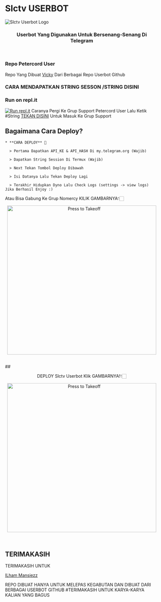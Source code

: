 # Slctv USERBOT
![Slctv Userbot Logo](https://telegra.ph/file/814d3ab32c03122445eb7.png)

<h3 align="center">Userbot Yang Digunakan Untuk Bersenang-Senang Di Telegram</h3>
<p align="center">&nbsp;</p>

### Repo Petercord User
Repo Yang Dibuat [Vicky](https://t.me/VickyMIPA) Dari Berbagai Repo Userbot Github 


### CARA MENDAPATKAN STRING SESSON /STRING DISINI
### Run on repl.it

[![Run repl.it](https://img.shields.io/badge/run-string__session.py-blue?style=for-the-badge&logo=repl.it)](https://replit.com/@ilhammansiz12/PETERCORD-1#main.py)
Caranya Pergi Ke Grup Support Petercord User Lalu Ketik #String [TEKAN DISINI](https://t.me/petercord) Untuk Masuk Ke Grup Support

## Bagaimana Cara Deploy?

```
* **CARA DEPLOY** 🔧

  > Pertama Dapatkan API_KE & API_HASH Di my.telegram.org (Wajib)

  > Dapatkan String Session Di Termux (Wajib)

  > Next Tekan Tombol Deploy Dibawah

  > Isi Datanya Lalu Tekan Deploy Lagi

  > Terakhir Hidupkan Dyno Lalu Check Logs (settings -> view logs) Jika Berhasil Enjoy :)
```
Atau Bisa Gabung Ke Grup Nomercy KILIK GAMBARNYA👇🏻
<p align="center"><a href="https://t.me/aliansinomercy"> <img src="https://telegra.ph/file/814d3ab32c03122445eb7.png" alt="Press to Takeoff" width="490px"></a>
</p>
<br>
## <p align="center">DEPLOY Slctv Userbot Klik GAMBARNYA!👇🏻</p>


<p align="center"><a href="https://heroku.com/deploy?template=https://github.com/VickyMIPA/Slctv-Userbot"> <img src="https://telegra.ph/file/4d9e37aabe08e45eba833.png" alt="Press to Takeoff" width="490px"></a>
</p>
<br>

## TERIMAKASIH
TERIMAKASIH UNTUK

[ILham Mansiezz](https://t.me/bismillahselaluadaa)

REPO DIBUAT HANYA UNTUK MELEPAS KEGABUTAN 
DAN DIBUAT DARI BERBAGAI USERBOT GITHUB
#TERIMAKASIH UNTUK KARYA-KARYA KALIAN YANG BAGUS
